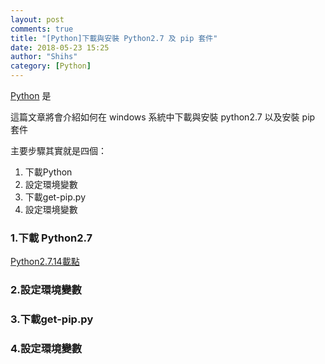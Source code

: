 ```yaml
---
layout: post
comments: true
title: "[Python]下載與安裝 Python2.7 及 pip 套件"
date: 2018-05-23 15:25
author: "Shihs"
category: [Python]
---
```


[Python](https://zh.wikipedia.org/wiki/Python) 是


這篇文章將會介紹如何在 windows 系統中下載與安裝 python2.7 以及安裝 pip 套件

主要步驟其實就是四個：
1. 下載Python
2. 設定環境變數
3. 下載get-pip.py
4. 設定環境變數


### 1.下載 Python2.7

[Python2.7.14載點](https://www.python.org/downloads/release/python-2714/)

### 2.設定環境變數
### 3.下載get-pip.py
### 4.設定環境變數

